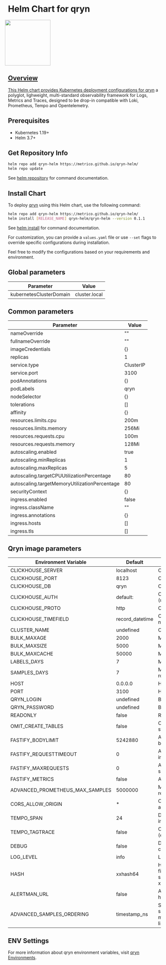 # Helm Chart for qryn
<a href="https://qryn.dev" target="_blank">
<img src='https://user-images.githubusercontent.com/1423657/218816262-e0e8d7ad-44d0-4a7d-9497-0d383ed78b83.png' style="margin-left:-10px" width=150/>

## Overview
This Helm chart provides Kubernetes deployment configurations for [qryn](https://github.com/metrico/qryn) a polyglot, lighweight, multi-standard observability framework for Logs, Metrics and Traces, designed to be drop-in compatible with Loki, Prometheus, Tempo and Opentelemetry.

## Prerequisites
- Kubernetes 1.19+
- Helm 3.7+

## Get Repository Info

```bash
helm repo add qryn-helm https://metrico.github.io/qryn-helm/
helm repo update
```

See [helm repository](https://helm.sh/docs/helm/helm_repo/) for command documentation.

## Install Chart
To deploy [qryn](https://github.com/metrico/qryn) using this Helm chart, use the following command:

```bash
helm repo add qryn-helm https://metrico.github.io/qryn-helm/
helm install [RELEASE_NAME] qryn-helm/qryn-helm --version 0.1.1
```

See [helm install](https://helm.sh/docs/helm/helm_install/) for command documentation.

For customization, you can provide a `values.yaml` file or use `--set` flags to override specific configurations during installation.

Feel free to modify the configurations based on your requirements and environment.

## Global parameters

| Parameter                | Value         |
|--------------------------|---------------|
| kubernetesClusterDomain  | cluster.local |

## Common parameters

| Parameter                              | Value         |
|----------------------------------------|---------------|
| nameOverride                           | ""            |
| fullnameOverride                       | ""            |
| imageCredentials                        | {}            |
| replicas                               | 1             |
| service.type                           | ClusterIP     |
| service.port                           | 3100          |
| podAnnotations                         | {}            |
| podLabels                              | qryn          |
| nodeSelector                           | {}            |
| tolerations                            | []            |
| affinity                               | {}            |
| resources.limits.cpu                   | 200m          |
| resources.limits.memory                | 256Mi         |
| resources.requests.cpu                 | 100m          |
| resources.requests.memory              | 128Mi         |
| autoscaling.enabled                    | true          |
| autoscaling.minReplicas                | 1             |
| autoscaling.maxReplicas                | 5             |
| autoscaling.targetCPUUtilizationPercentage | 80        |
| autoscaling.targetMemoryUtilizationPercentage | 80      |
| securityContext                        | {}            |
| ingress.enabled                        | false         |
| ingress.className                      | ""            |
| ingress.annotations                    | {}            |
| ingress.hosts                          | []            |
| ingress.tls                            | []            |

## Qryn image parameters

| Environment Variable             | Default        | Usage                                     |
|---------------------------------|----------------|-------------------------------------------|
| CLICKHOUSE_SERVER               | localhost      | Clickhouse Server address                |
| CLICKHOUSE_PORT                 | 8123           | Clickhouse Server port                   |
| CLICKHOUSE_DB                   | qryn           | Clickhouse Database Name                 |
| CLICKHOUSE_AUTH                 | default:       | Clickhouse Authentication (user:password)|
| CLICKHOUSE_PROTO                | http           | Clickhouse Protocol (http, https)        |
| CLICKHOUSE_TIMEFIELD            | record_datetime| Clickhouse DateTime column for native queries|
| CLUSTER_NAME                    | undefined      | Clickhouse Cluster name                  |
| BULK_MAXAGE                     | 2000           | Max Age for Bulk Inserts                 |
| BULK_MAXSIZE                    | 5000           | Max Size for Bulk Inserts                |
| BULK_MAXCACHE                   | 50000          | Max Labels in Memory Cache               |
| LABELS_DAYS                     | 7              | Max Days before Label rotation           |
| SAMPLES_DAYS                    | 7              | Max Days before Timeseries rotation      |
| HOST                            | 0.0.0.0        | HTTP API IP                               |
| PORT                            | 3100           | HTTP API PORT                             |
| QRYN_LOGIN                      | undefined      | Basic HTTP Username                       |
| QRYN_PASSWORD                   | undefined      | Basic HTTP Password                       |
| READONLY                        | false          | Readonly Mode, no DB Init                 |
| OMIT_CREATE_TABLES              | false          | Omit database provisioning on startup. Dangerous.|
| FASTIFY_BODYLIMIT               | 5242880        | API Maximum payload size in bytes        |
| FASTIFY_REQUESTTIMEOUT          | 0              | API Maximum Request Timeout in ms        |
| FASTIFY_MAXREQUESTS             | 0              | API Maximum Requests per socket           |
| FASTIFY_METRICS                 | false          | API /metrics exporter                     |
| ADVANCED_PROMETHEUS_MAX_SAMPLES | 5000000        | Max samples per a promql request         |
| CORS_ALLOW_ORIGIN               | *              | CORS Allow Origin, default to any         |
| TEMPO_SPAN                      | 24             | Default span for Tempo queries in hours  |
| TEMPO_TAGTRACE                  | false          | Optional tagging of TraceID (expensive)  |
| DEBUG                           | false          | Debug Mode (for backwards compatibility) |
| LOG_LEVEL                       | info           | Log Level                                 |
| HASH                            | xxhash64       | Hash function using for fingerprints. Currently supported short-hash and xxhash64 (xxhash64 function)|
| ALERTMAN_URL                    | false          | Alertmanager API URL, i.e., http://my_alertmanager_url:1234|
| ADVANCED_SAMPLES_ORDERING       | timestamp_ns   | Specify the 'ORDER BY' your samples table should use (for multiple use comma-separated list fingerprint,timestamp_ns)|

## ENV Settings
For more information about qryn environment variables, visit [qryn Environments](https://qryn.metrico.in/#/env).
